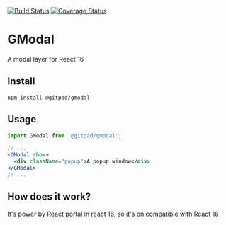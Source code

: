 [![Build Status](https://travis-ci.org/gitpadtech/gmodal.svg?branch=master)](https://travis-ci.org/gitpadtech/gmodal)
[![Coverage Status](https://coveralls.io/repos/github/gitpadtech/gmodal/badge.svg?branch=master)](https://coveralls.io/github/gitpadtech/gmodal?branch=master)

# GModal

A modal layer for React 16

## Install

```shell
npm install @gitpad/gmodal
```

## Usage

```jsx
import GModal from '@gitpad/gmodal';

// ...
<GModal show>
  <div className="popup">A popup window</div>
</GModal>
// ...
```

## How does it work?

It's power by React portal in react 16, so it's on compatible with React 16